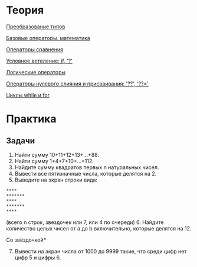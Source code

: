 # Теория
[Преобразование типов](https://learn.javascript.ru/type-conversions)

[Базовые операторы, математика](https://learn.javascript.ru/operators)

[Операторы сравнения](https://learn.javascript.ru/comparison)

[Условное ветвление: if, '?'](https://learn.javascript.ru/ifelse)

[Логические операторы](https://learn.javascript.ru/logical-operators)

[Операторы нулевого слияния и присваивания: '??', '??='](https://learn.javascript.ru/nullish-operators)

[Циклы while и for](https://learn.javascript.ru/while-for)

# Практика

## Задачи

1. Найти сумму 10+11+12+13+…+88.
2. Найти сумму  1+4+7+10+…+112.
3. Найдите сумму квадратов первых n натуральных чисел.
4. Вывести все пятизначные числа, которые делятся на 2.
5. Выведите на экран строки вида:
```*******
****
*******
****
*******
****
```
(всего n строк, звездочек или 7, или 4 по очереди)
6. Найдите количество целых чисел от a до b включительно, которые делятся на 12.

Со звёздочкой*

7. Вывести на экран числа от 1000 до 9999 такие, что среди цифр нет цифр 5 и цифры 6.